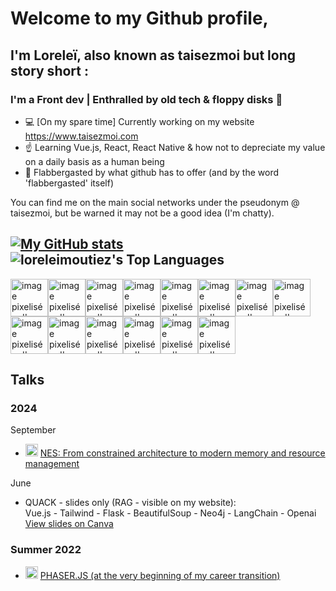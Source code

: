 # Welcome to my Github profile,

## I'm Loreleï, also known as taisezmoi but long story short :
### I'm a Front dev | Enthralled by old tech & floppy disks 💾

- 💻 [On my spare time] Currently working on my website https://www.taisezmoi.com
- ☝️ Learning Vue.js, React, React Native & how not to depreciate my value on a daily basis as a human being
- 🩵 Flabbergasted by what github has to offer (and by the word 'flabbergasted' itself)

You can find me on the main social networks under the pseudonym @ taisezmoi, but be warned it may not be a good idea (I'm chatty).

[![My GitHub stats](https://github-readme-stats.vercel.app/api?username=loreleimoutiez)](https://github.com/anuraghazra/github-readme-stats)
![loreleimoutiez's Top Languages](https://github-readme-stats.vercel.app/api/top-langs/?username=loreleimoutiez&theme=default&show_icons=true&hide_border=true&layout=compact)
---
<img alt="image pixelisée d'un petit dinosaure vert" src="https://github.com/loreleimoutiez/loreleimoutiez/assets/101470978/cf2e5f40-92c5-4f01-a142-58f16f3d9098" width="60"/><img alt="image pixelisée d'un petit dinosaure vert" src="https://github.com/loreleimoutiez/loreleimoutiez/assets/101470978/cf2e5f40-92c5-4f01-a142-58f16f3d9098" width="60"/><img alt="image pixelisée d'un petit dinosaure vert" src="https://github.com/loreleimoutiez/loreleimoutiez/assets/101470978/cf2e5f40-92c5-4f01-a142-58f16f3d9098" width="60"/><img alt="image pixelisée d'un petit dinosaure vert" src="https://github.com/loreleimoutiez/loreleimoutiez/assets/101470978/cf2e5f40-92c5-4f01-a142-58f16f3d9098" width="60"/><img alt="image pixelisée d'un petit dinosaure vert" src="https://github.com/loreleimoutiez/loreleimoutiez/assets/101470978/cf2e5f40-92c5-4f01-a142-58f16f3d9098" width="60"/><img alt="image pixelisée d'un petit dinosaure vert" src="https://github.com/loreleimoutiez/loreleimoutiez/assets/101470978/cf2e5f40-92c5-4f01-a142-58f16f3d9098" width="60"/><img alt="image pixelisée d'un petit dinosaure vert" src="https://github.com/loreleimoutiez/loreleimoutiez/assets/101470978/cf2e5f40-92c5-4f01-a142-58f16f3d9098" width="60"/><img alt="image pixelisée d'un petit dinosaure vert" src="https://github.com/loreleimoutiez/loreleimoutiez/assets/101470978/cf2e5f40-92c5-4f01-a142-58f16f3d9098" width="60"/><img alt="image pixelisée d'un petit dinosaure vert" src="https://github.com/loreleimoutiez/loreleimoutiez/assets/101470978/cf2e5f40-92c5-4f01-a142-58f16f3d9098" width="60"/><img alt="image pixelisée d'un petit dinosaure vert" src="https://github.com/loreleimoutiez/loreleimoutiez/assets/101470978/cf2e5f40-92c5-4f01-a142-58f16f3d9098" width="60"/><img alt="image pixelisée d'un petit dinosaure vert" src="https://github.com/loreleimoutiez/loreleimoutiez/assets/101470978/cf2e5f40-92c5-4f01-a142-58f16f3d9098" width="60"/><img alt="image pixelisée d'un petit dinosaure vert" src="https://github.com/loreleimoutiez/loreleimoutiez/assets/101470978/cf2e5f40-92c5-4f01-a142-58f16f3d9098" width="60"/><img alt="image pixelisée d'un petit dinosaure vert" src="https://github.com/loreleimoutiez/loreleimoutiez/assets/101470978/cf2e5f40-92c5-4f01-a142-58f16f3d9098" width="60"/><img alt="image pixelisée d'un petit dinosaure vert" src="https://github.com/loreleimoutiez/loreleimoutiez/assets/101470978/cf2e5f40-92c5-4f01-a142-58f16f3d9098" width="60"/>

## Talks

### 2024
September  
- <img src="https://upload.wikimedia.org/wikipedia/commons/4/42/YouTube_icon_%282013-2017%29.png" alt="YouTube" width="20"/> [NES: From constrained architecture to modern memory and resource management](https://www.youtube.com/watch?v=2J7KVqHGCUE&t)

June
- QUACK - slides only (RAG - visible on my website):<br>
Vue.js - Tailwind - Flask - BeautifulSoup - Neo4j - LangChain - Openai<br>
[View slides on Canva](https://www.canva.com/design/DAGHW2eweWE/Td2vPiZ7yZ0ReqoTQxx9zg/view?utm_content=DAGHW2eweWE&utm_campaign=designshare&utm_medium=link&utm_source=editor)

### Summer 2022
- <img src="https://upload.wikimedia.org/wikipedia/commons/4/42/YouTube_icon_%282013-2017%29.png" alt="YouTube" width="20"/> [PHASER.JS (at the very beginning of my career transition)](https://www.youtube.com/watch?v=DI8RDEED3RA)
